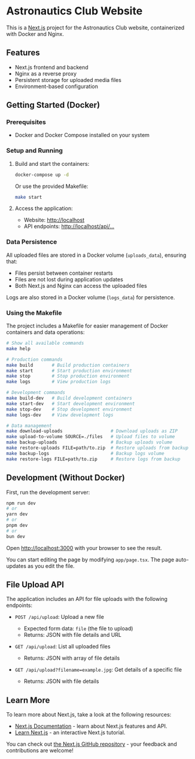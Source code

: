 # Astronautics Club Website

This is a [Next.js](https://nextjs.org) project for the Astronautics Club website, containerized with Docker and Nginx.

## Features

- Next.js frontend and backend
- Nginx as a reverse proxy
- Persistent storage for uploaded media files
- Environment-based configuration

## Getting Started (Docker)

### Prerequisites

- Docker and Docker Compose installed on your system

### Setup and Running

1. Build and start the containers:

   ```bash
   docker-compose up -d
   ```

   Or use the provided Makefile:

   ```bash
   make start
   ```

2. Access the application:
   - Website: [http://localhost](http://localhost)
   - API endpoints: [http://localhost/api/...](http://localhost/api/)

### Data Persistence

All uploaded files are stored in a Docker volume (`uploads_data`), ensuring that:

- Files persist between container restarts
- Files are not lost during application updates
- Both Next.js and Nginx can access the uploaded files

Logs are also stored in a Docker volume (`logs_data`) for persistence.

### Using the Makefile

The project includes a Makefile for easier management of Docker containers and data operations:

```bash
# Show all available commands
make help

# Production commands
make build       # Build production containers
make start       # Start production environment
make stop        # Stop production environment
make logs        # View production logs

# Development commands
make build-dev   # Build development containers
make start-dev   # Start development environment
make stop-dev    # Stop development environment
make logs-dev    # View development logs

# Data management
make download-uploads                  # Download uploads as ZIP
make upload-to-volume SOURCE=./files   # Upload files to volume
make backup-uploads                    # Backup uploads volume
make restore-uploads FILE=path/to.zip  # Restore uploads from backup
make backup-logs                       # Backup logs volume
make restore-logs FILE=path/to.zip     # Restore logs from backup
```

## Development (Without Docker)

First, run the development server:

```bash
npm run dev
# or
yarn dev
# or
pnpm dev
# or
bun dev
```

Open [http://localhost:3000](http://localhost:3000) with your browser to see the result.

You can start editing the page by modifying `app/page.tsx`. The page auto-updates as you edit the file.

## File Upload API

The application includes an API for file uploads with the following endpoints:

- `POST /api/upload`: Upload a new file

  - Expected form data: `file` (the file to upload)
  - Returns: JSON with file details and URL

- `GET /api/upload`: List all uploaded files

  - Returns: JSON with array of file details

- `GET /api/upload?filename=example.jpg`: Get details of a specific file
  - Returns: JSON with file details

## Learn More

To learn more about Next.js, take a look at the following resources:

- [Next.js Documentation](https://nextjs.org/docs) - learn about Next.js features and API.
- [Learn Next.js](https://nextjs.org/learn) - an interactive Next.js tutorial.

You can check out [the Next.js GitHub repository](https://github.com/vercel/next.js) - your feedback and contributions are welcome!
